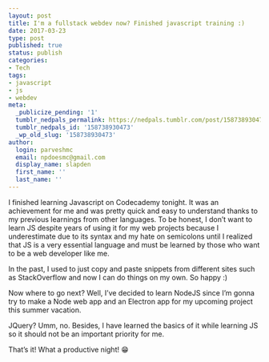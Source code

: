 ```yaml
---
layout: post
title: I'm a fullstack webdev now? Finished javascript training :)
date: 2017-03-23
type: post
published: true
status: publish
categories:
- Tech
tags:
- javascript
- js
- webdev
meta:
  _publicize_pending: '1'
  tumblr_nedpals_permalink: https://nedpals.tumblr.com/post/158738930473/im-a-fullstack-webdev-now-finished-javascript
  tumblr_nedpals_id: '158738930473'
  _wp_old_slug: '158738930473'
author:
  login: parveshmc
  email: npdoesmc@gmail.com
  display_name: slapden
  first_name: ''
  last_name: ''
---
```

<p>I finished learning Javascript on Codecademy tonight. It was an achievement for me and was pretty quick and easy to understand thanks to my previous learnings from other languages. To be honest, I don&rsquo;t want to learn JS despite years of using it for my web projects because I underestimate due to its syntax and my hate on semicolons until I realized that JS is a very essential language and must be learned by those who want to be a web developer like me.</p>
<p>In the past, I used to just copy and paste snippets from different sites such as StackOverflow and now I can do things on my own. So happy :)</p>
<p>Now where to go next? Well, I&rsquo;ve decided to learn NodeJS since I&rsquo;m gonna try to make a Node web app and an Electron app for my upcoming project this summer vacation.</p>
<p>JQuery? Umm, no. Besides, I have learned the basics of it while learning JS so it should not be an important priority for me.</p>
<p>That&rsquo;s it! What a productive night! 😁</p>
